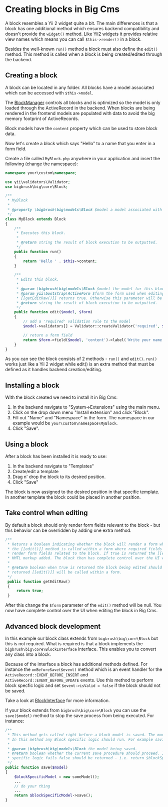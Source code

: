 # Creating blocks in Big Cms

A block resembles a Yii 2 widget quite a bit. The main differences is that a block has one additional method which
ensures backend compatibility and doesn't provide the `widget()` method. Like Yii2 widgets it provides relative
view names which means you can call `$this->render()` in a block.

Besides the well-known `run()` method a block must also define the `edit()` method. This method is called when
a block is being created/edited through the backend.


## Creating a block

A block can be located in any folder. All blocks have a model associated which can be accessed with `$this->model`.

The [BlockManager](http://bigbrush-agency.com/api/big/bigbrush-big-core-blockmanager.html) controls all blocks and
is optimized so the model is only loaded through the ActiveRecord in the backend. When blocks are being
rendered in the frontend models are populated with data to avoid the big memory footprint of ActiveRecords.

Block models have the `content` property which can be used to store block data. 

Now let's create a block which says "Hello" to a name that you enter in a form field.

Create a file called `MyBlock.php` anywhere in your application and insert the following (change the namespace):

~~~php
namespace your\custom\namespace;

use yii\validators\Validator;
use bigbrush\big\core\Block;

/**
 * MyBlock
 *
 * @property \bigbrush\big\models\Block $model a model associated with this block.
 */
class MyBlock extends Block
{
    /**
     * Executes this block.
     *
     * @return string the result of block execution to be outputted.
     */
    public function run()
    {
        return 'Hello ' . $this->content;
    }

    /**
     * Edits this block.
     *
     * @param \bigbrush\big\models\Block $model the model for this block
     * @param yii\bootstrap\ActiveForm $form the form used when editing the block. Only has effect when
     * [[getEditRaw()]] returns true. Otherwise this parameter will be null.
     * @return string the result of block execution to be outputted.
     */
    public function edit($model, $form)
    {
        // add a 'required' validation rule to the model
        $model->validators[] = Validator::createValidator('required', $model, 'content');

        // return a form field
        return $form->field($model, 'content')->label('Write your name');
    }
}
~~~

As you can see the block consists of 2 methods - `run()` and `edit()`. `run()` works just like a Yii 2 widget while edit()
is an extra method that must be defined as it handles backend creation/editing.


## Installing a block

With the block created we need to install it in Big Cms:
  
  1. In the backend navigate to "System->Extensions" using the main menu.
  2. Click on the drop down menu "Install extension" and click "Block".
  3. Fill out "Name" and "Namespace" in the form. The namespace in our example would be `your\custom\namespace\MyBlock`.
  4. Click "Save".


## Using a block

After a block has been installed it is ready to use:

  1. In the backend navigate to "Templates"
  2. Create/edit a template
  3. Drag n' drop the block to its desired position.
  4. Click "Save"

The block is now assigned to the desired position in that specific template. In another template the block could be placed
in another position.


## Take control when editing

By default a block should only render form fields relevant to the block - but this behavior can be overridden by adding one extra method.

~~~php
/**
 * Returns a boolean indicating whether the block will render a form when being created/edited. If false is returned
 * the [[edit()]] method is called within a form where required fields are added automatically. In this case the block should only
 * render form fields related to the block. If true is returned the [[edit()]] method is called without any additional
 * HMTL markup added. The block then has complete control over the UI when editing.
 *
 * @return boolean when true is returned the block being edited should render a form. When false is
 * returned [[edit()]] will be called within a form.
 */
 public function getEditRaw()
 {
     return true;
 }
~~~

After this change the `$form` parameter of the `edit()` method will be null. You now have complete control over the UI when
editing the block in Big Cms.


## Advanced block development

In this example our block class extends from `bigbrush\big\core\Block` but this is not required. What is required is that
a block implements the `bigbrush\big\core\BlockInterface` interface. This enables you to convert any class into a block.

Because of the interface a block has additional methods defined. For instance the `onBeforeSave($event)` method which is
an event handler for the `ActiveRecord::EVENT_BEFORE_INSERT` and `ActiveRecord::EVENT_BEFORE_UPDATE` events. Use this
method to perform block specfic logic and set `$event->isValid = false` if the block should not be saved.

Take a look at [BlockInterface](http://bigbrush-agency.com/api/big/bigbrush-big-core-blockinterface.html) for 
more information.

If your block extends from `bigbrush\big\core\Block` you can use the `save($model)` method to stop the save process
from being executed. For instance:

~~~php
/**
 * This method gets called right before a block model is saved. The model is validated at this point.
 * In this method any Block specific logic should run. For example saving a block specific model.
 * 
 * @param \bigbrush\big\models\Block the model being saved.
 * @return boolean whether the current save procedure should proceed. If any block.
 * specific logic fails false should be returned - i.e. return $blockSpecificModel->save();
 */
public function save($model)
{
    $blockSpecificModel = new someModel();
    ...
    // do your thing
    ...
    return $blockSpecificModel->save();
}
~~~
